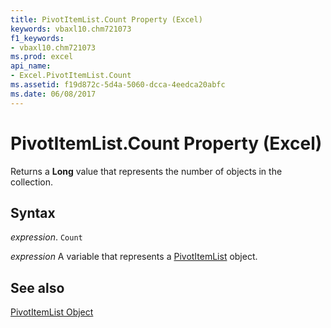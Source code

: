```yaml
---
title: PivotItemList.Count Property (Excel)
keywords: vbaxl10.chm721073
f1_keywords:
- vbaxl10.chm721073
ms.prod: excel
api_name:
- Excel.PivotItemList.Count
ms.assetid: f19d872c-5d4a-5060-dcca-4eedca20abfc
ms.date: 06/08/2017
---
```



# PivotItemList.Count Property (Excel)

Returns a  **Long** value that represents the number of objects in the collection.


## Syntax

 _expression_. `Count`

 _expression_ A variable that represents a [PivotItemList](./Excel.PivotItemList.md) object.


## See also


[PivotItemList Object](Excel.PivotItemList.md)

